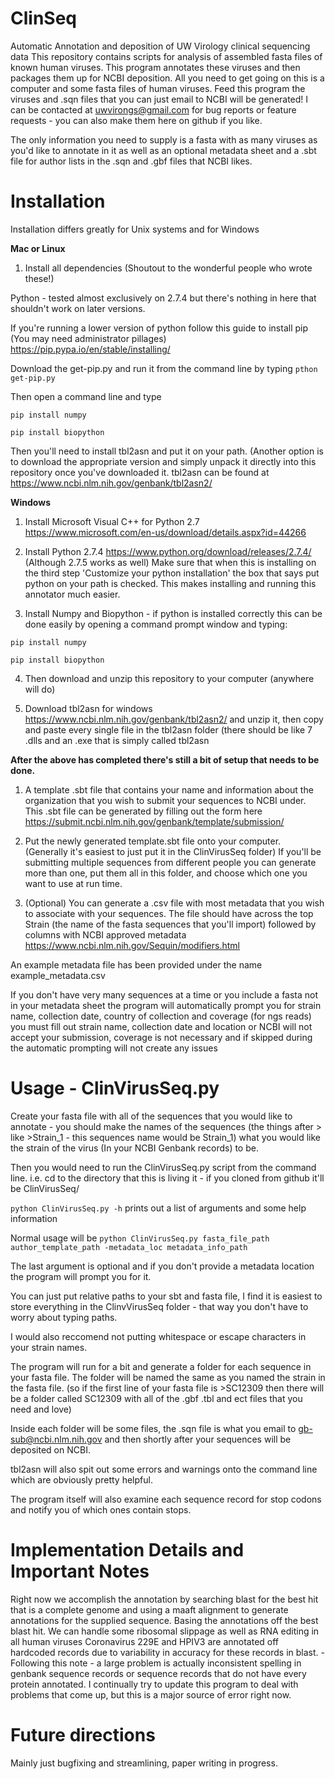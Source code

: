 # ClinSeq
Automatic Annotation and deposition of UW Virology clinical sequencing data
This repository contains scripts for analysis of assembled fasta files of known human viruses. This program annotates these viruses and then packages them up for NCBI deposition. All you need to get going on this is a computer and some fasta files of human viruses. Feed this program the viruses and .sqn files that you can just email to NCBI will be generated!
I can be contacted at uwvirongs@gmail.com for bug reports or feature requests - you can also make them here on github if you like.

The only information you need to supply is a fasta with as many viruses as you'd like to annotate in it as well as an optional metadata sheet and a .sbt file for author lists in the .sqn and .gbf files that NCBI likes. 

# Installation
Installation differs greatly for Unix systems and for Windows

**Mac or Linux**

1. Install all dependencies (Shoutout to the wonderful people who wrote these!)

Python - tested almost exclusively on 2.7.4 but there's nothing in here that shouldn't work on later versions.

If you're running a lower version of python follow this guide to install pip (You may need administrator pillages)
https://pip.pypa.io/en/stable/installing/ 

Download the get-pip.py and run it from the command line by typing `pthon get-pip.py`

Then open a command line and type

`pip install numpy`

`pip install biopython`

Then you'll need to install tbl2asn and put it on your path. (Another option is to download the appropriate version and simply unpack it directly into this repository once you've downloaded it. 
tbl2asn can be found at https://www.ncbi.nlm.nih.gov/genbank/tbl2asn2/

**Windows**

1. Install Microsoft Visual C++ for Python 2.7 https://www.microsoft.com/en-us/download/details.aspx?id=44266
2. Install Python 2.7.4 https://www.python.org/download/releases/2.7.4/ (Although 2.7.5 works as well)
  Make sure that when this is installing on the third step 'Customize your python installation' the box that says put python on your path is checked. This makes installing and running this annotator much easier. 

3. Install Numpy and Biopython - if python is installed correctly this can be done easily by opening a command prompt window and typing:

`pip install numpy`

`pip install biopython`

4. Then download and unzip this repository to your computer (anywhere will do)

5. Download tbl2asn for windows https://www.ncbi.nlm.nih.gov/genbank/tbl2asn2/  and unzip it, then copy and paste every single file in the tbl2asn folder (there should be like 7 .dlls and an .exe that is simply called tbl2asn 

**After the above has completed there's still a bit of setup that needs to be done.** 

1. A template .sbt file that contains your name and information about the organization that you wish to submit your sequences to NCBI under. This .sbt file can be generated by filling out the form here https://submit.ncbi.nlm.nih.gov/genbank/template/submission/

2. Put the newly generated template.sbt file onto your computer. (Generally it's easiest to just put it in the ClinVirusSeq folder) If you'll be submitting multiple sequences from different people you can generate more than one, put them all in this folder, and choose which one you want to use at run time. 

3. (Optional)
You can generate a .csv file with most metadata that you wish to associate with your sequences. The file should have across the top Strain (the name of the fasta sequences that you'll import) followed by columns with NCBI approved metadata https://www.ncbi.nlm.nih.gov/Sequin/modifiers.html

An example metadata file has been provided under the name example_metadata.csv 

If you don't have very many sequences at a time or you include a fasta not in your metadata sheet the program will automatically prompt you for strain name, collection date, country of collection and coverage (for ngs reads) you must fill out strain name, collection date and location or NCBI will not accept your submission, coverage is not necessary and if skipped during the automatic prompting will not create any issues 
# Usage - ClinVirusSeq.py
Create your fasta file with all of the sequences that you would like to annotate - you should make the names of the sequences (the things after > like >Strain_1 - this sequences name would be Strain_1) what you would like the strain of the virus (In your NCBI Genbank records) to be. 

Then you would need to run the ClinVirusSeq.py script from the command line. i.e. cd to the directory that this is living it - if you cloned from github it'll be ClinVirusSeq/ 

`python ClinVirusSeq.py -h` prints out a list of arguments and some help information

Normal usage will be `python ClinVirusSeq.py fasta_file_path author_template_path -metadata_loc metadata_info_path`

The last argument is optional and if you don't provide a metadata location the program will prompt you for it.

You can just put relative paths to your sbt and fasta file, I find it is easiest to store everything in the ClinvVirusSeq folder - that way you don't have to worry about typing paths. 

I would also reccomend not putting whitespace or escape characters in your strain names.

The program will run for a bit and generate a folder for each sequence in your fasta file. The folder will be named the same as you named the strain in the fasta file. (so if the first line of your fasta file is >SC12309 then there will be a folder called SC12309 with all of the .gbf .tbl and ect files that you need and love) 

Inside each folder will be some files, the .sqn file is what you email to gb-sub@ncbi.nlm.nih.gov and then shortly after your sequences will be deposited on NCBI. 

tbl2asn will also spit out some errors and warnings onto the command line which are obviously pretty helpful. 

The program itself will also examine each sequence record for stop codons and notify you of which ones contain stops.

# Implementation Details and Important Notes

Right now we accomplish the annotation by searching blast for the best hit that is a complete genome and using a maaft alignment to generate annotations for the supplied sequence. Basing the annotations off the best blast hit. We can handle some ribosomal slippage as well as RNA editing in all human viruses Coronavirus 229E and HPIV3 are annotated off hardcoded records due to variability in accuracy for these records in blast. - Following this note - a large problem is actually inconsistent spelling in genbank sequence records or sequence records that do not have every protein annotated. I continually try to update this program to deal with problems that come up, but this is a major source of error right now.


# Future directions
Mainly just bugfixing and streamlining, paper writing in progress.
